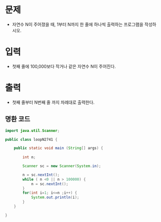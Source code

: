 # 문제
 - 자연수 N이 주어졌을 때, 1부터 N까지 한 줄에 하나씩 출력하는 프로그램을 작성하시오.

# 입력
 - 첫째 줄에 100,000보다 작거나 같은 자연수 N이 주어진다.

# 출력
 - 첫째 줄부터 N번째 줄 까지 차례대로 출력한다.




## 명환 코드
```java
import java.util.Scanner;

public class loopN2741 {

    public static void main (String[] args) {
     
        int n;

        Scanner sc = new Scanner(System.in);

        n = sc.nextInt();
        while ( n <0 || n > 100000) {
            n = sc.nextInt();
        }
        for(int i=1; i<=n ;i++) {
            System.out.println(i); 
        }
    }

}
```
